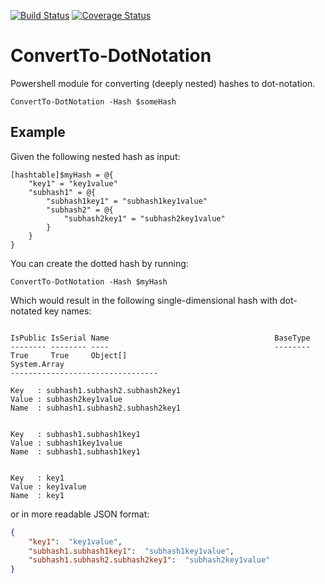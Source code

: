 [![Build Status](https://ci.appveyor.com/api/projects/status/nhonfjdp03hbfif8/branch/master?svg=true)](https://ci.appveyor.com/project/alt3/convertto-dotnotation)
[![Coverage Status](https://coveralls.io/repos/github/alt3/ConvertTo-DotNotation/badge.svg)](https://coveralls.io/github/alt3/ConvertTo-DotNotation)

# ConvertTo-DotNotation

Powershell module for converting (deeply nested) hashes to dot-notation.

```posh
ConvertTo-DotNotation -Hash $someHash
```

## Example

Given the following nested hash as input:

```posh
[hashtable]$myHash = @{
    "key1" = "key1value"
    "subhash1" = @{
        "subhash1key1" = "subhash1key1value"
        "subhash2" = @{
            "subhash2key1" = "subhash2key1value"
        }
    }
}
```

You can create the dotted hash by running:

```posh
ConvertTo-DotNotation -Hash $myHash
```

Which would result in the following single-dimensional hash with dot-notated key names:

```posh

IsPublic IsSerial Name                                     BaseType
-------- -------- ----                                     --------
True     True     Object[]                                 System.Array
---------------------------------

Key   : subhash1.subhash2.subhash2key1
Value : subhash2key1value
Name  : subhash1.subhash2.subhash2key1


Key   : subhash1.subhash1key1
Value : subhash1key1value
Name  : subhash1.subhash1key1


Key   : key1
Value : key1value
Name  : key1
```

or in more readable JSON format:

```json
{
    "key1":  "key1value",
    "subhash1.subhash1key1":  "subhash1key1value",
    "subhash1.subhash2.subhash2key1":  "subhash2key1value"
}
```